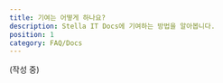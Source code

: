 ```yaml
---
title: 기여는 어떻게 하나요?
description: Stella IT Docs에 기여하는 방법을 알아봅니다.
position: 1
category: FAQ/Docs
---
```


(작성 중)
